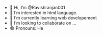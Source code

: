 - 👋 Hi, I’m @Ravishranjan001
- 👀 I’m interested in html language.
- 🌱 I’m currently learning web developement
- 💞️ I’m looking to collaborate on ...
- 😄 Pronouns: He


<!---
Ravishranjan001/Ravishranjan001 is a ✨ special ✨ repository because its `README.md` (this file) appears on your GitHub profile.
You can click the Preview link to take a look at your changes.
--->
